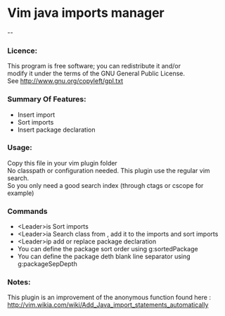 # Vim java imports manager
--
### Licence:
This program is free software; you can redistribute it and/or  
modify it under the terms of the GNU General Public License.  
See http://www.gnu.org/copyleft/gpl.txt 
### Summary Of Features:
  * Insert import
  * Sort imports
  * Insert package declaration

### Usage:
  Copy this file in your vim plugin folder  
  No classpath or configuration needed. This plugin use the regular vim search.  
  So you only need a good search index (through ctags or cscope for example)
 
### Commands
  * &lt;Leader&gt;is Sort imports
  * &lt;Leader&gt;ia Search class from <cword>, add it to the imports and sort imports
  * &lt;Leader&gt;ip add or replace package declaration
  * You can define the package sort order using g:sortedPackage
  * You can define the package deth blank line separator using g:packageSepDepth

### Notes:
  This plugin is an improvement of the anonymous function found here :
  http://vim.wikia.com/wiki/Add_Java_import_statements_automatically

